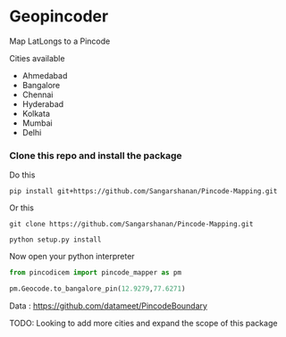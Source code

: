 # Geopincoder 

Map LatLongs to a Pincode 

Cities available 

- Ahmedabad	
- Bangalore	
- Chennai	
- Hyderabad	
- Kolkata	
- Mumbai	
- Delhi


### Clone this repo and install the package  

Do this

```
pip install git+https://github.com/Sangarshanan/Pincode-Mapping.git
```

Or this

```
git clone https://github.com/Sangarshanan/Pincode-Mapping.git

python setup.py install
```

Now open your python interpreter

```python
from pincodicem import pincode_mapper as pm

pm.Geocode.to_bangalore_pin(12.9279,77.6271)
```


Data : https://github.com/datameet/PincodeBoundary

TODO: Looking to add more cities and expand the scope of this package
